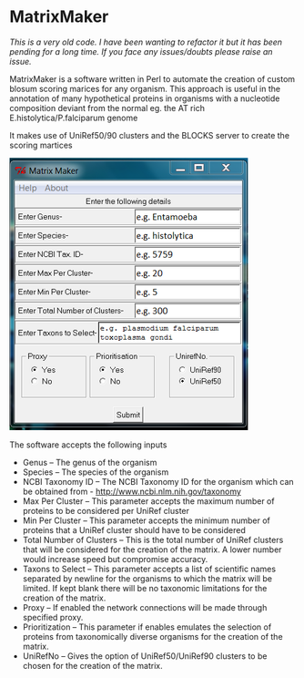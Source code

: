 # MatrixMaker

*This is a very old code. I have been wanting to refactor it but it has been pending for a long time. If you face any issues/doubts please raise an issue.*

MatrixMaker is a software written in Perl to automate the creation of custom blosum scoring marices for any organism. This approach is useful in the annotation of many hypothetical proteins in organisms with a nucleotide composition deviant from the normal eg. the AT rich E.histolytica/P.falciparum genome

It makes use of UniRef50/90 clusters and the BLOCKS server to create the scoring martices


![Screenshot for MatrixMaker](https://github.com/pushkardakle/MatrixMaker/blob/master/img/matrix_maker_screenshot.png) 

The software accepts the following inputs

* Genus – The genus of the organism
* Species – The species of the organism
* NCBI Taxonomy ID – The NCBI Taxonomy ID for the organism which can be
obtained from - http://www.ncbi.nlm.nih.gov/taxonomy
* Max Per Cluster – This parameter accepts the maximum number of proteins to be
considered per UniRef cluster
* Min Per Cluster – This parameter accepts the minimum number of proteins that a
UniRef cluster should have to be considered
* Total Number of Clusters – This is the total number of UniRef clusters that will
be considered for the creation of the matrix. A lower number would increase
speed but compromise accuracy.
* Taxons to Select – This parameter accepts a list of scientific names separated by
newline for the organisms to which the matrix will be limited. If kept blank there
will be no taxonomic limitations for the creation of the matrix.
* Proxy – If enabled the network connections will be made through specified proxy.
* Prioritization – This parameter if enables emulates the selection of proteins from
taxonomically diverse organisms for the creation of the matrix.
* UniRefNo – Gives the option of UniRef50/UniRef90 clusters to be chosen for the
creation of the matrix.




